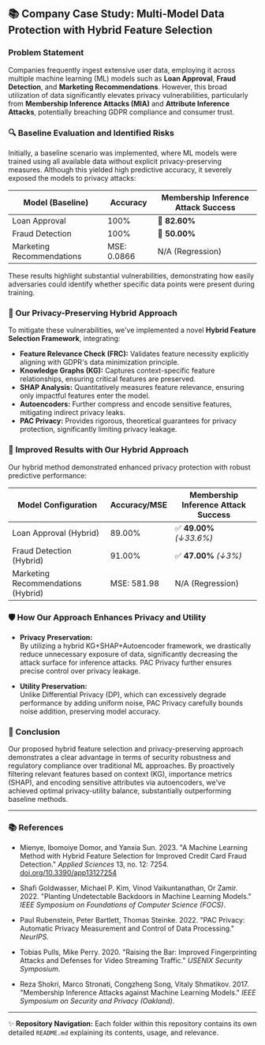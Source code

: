 ## 📚 Company Case Study: Multi-Model Data Protection with Hybrid Feature Selection

### Problem Statement
Companies frequently ingest extensive user data, employing it across multiple machine learning (ML) models such as **Loan Approval**, **Fraud Detection**, and **Marketing Recommendations**. However, this broad utilization of data significantly elevates privacy vulnerabilities, particularly from **Membership Inference Attacks (MIA)** and **Attribute Inference Attacks**, potentially breaching GDPR compliance and consumer trust.

### 🔍 Baseline Evaluation and Identified Risks
Initially, a baseline scenario was implemented, where ML models were trained using all available data without explicit privacy-preserving measures. Although this yielded high predictive accuracy, it severely exposed the models to privacy attacks:

| Model (Baseline)           | Accuracy | Membership Inference Attack Success |
|-----------------------------|----------|-------------------------------------|
| Loan Approval               | 100%     | 🚨 **82.60%**                        |
| Fraud Detection             | 100%     | 🚨 **50.00%**                        |
| Marketing Recommendations   | MSE: 0.0866 | N/A (Regression)                  |

These results highlight substantial vulnerabilities, demonstrating how easily adversaries could identify whether specific data points were present during training.

### 🚀 Our Privacy-Preserving Hybrid Approach
To mitigate these vulnerabilities, we've implemented a novel **Hybrid Feature Selection Framework**, integrating:

- **Feature Relevance Check (FRC):** Validates feature necessity explicitly aligning with GDPR's data minimization principle.
- **Knowledge Graphs (KG):** Captures context-specific feature relationships, ensuring critical features are preserved.
- **SHAP Analysis:** Quantitatively measures feature relevance, ensuring only impactful features enter the model.
- **Autoencoders:** Further compress and encode sensitive features, mitigating indirect privacy leaks.
- **PAC Privacy:** Provides rigorous, theoretical guarantees for privacy protection, significantly limiting privacy leakage.

### 🚀 Improved Results with Our Hybrid Approach
Our hybrid method demonstrated enhanced privacy protection with robust predictive performance:

| Model Configuration                 | Accuracy/MSE | Membership Inference Attack Success |
|-------------------------------------|----------|-------------------------------------|
| Loan Approval (Hybrid)              | 89.00%   | ✅ **49.00%** *(↓33.6%)*            |
| Fraud Detection (Hybrid)            | 91.00%   | ✅ **47.00%** *(↓3%)*               |
| Marketing Recommendations (Hybrid)  | MSE: 581.98 | N/A (Regression)                 |

### 🛡️ How Our Approach Enhances Privacy and Utility
- **Privacy Preservation:**  
  By utilizing a hybrid KG+SHAP+Autoencoder framework, we drastically reduce unnecessary exposure of data, significantly decreasing the attack surface for inference attacks. PAC Privacy further ensures precise control over privacy leakage.

- **Utility Preservation:**  
Unlike Differential Privacy (DP), which can excessively degrade performance by adding uniform noise, PAC Privacy carefully bounds noise addition, preserving model accuracy.

### 📌 Conclusion
Our proposed hybrid feature selection and privacy-preserving approach demonstrates a clear advantage in terms of security robustness and regulatory compliance over traditional ML approaches. By proactively filtering relevant features based on context (KG), importance metrics (SHAP), and encoding sensitive attributes via autoencoders, we've achieved optimal privacy-utility balance, substantially outperforming baseline methods.

---

### 📚 References
- Mienye, Ibomoiye Domor, and Yanxia Sun. 2023. "A Machine Learning Method with Hybrid Feature Selection for Improved Credit Card Fraud Detection." *Applied Sciences* 13, no. 12: 7254. [doi.org/10.3390/app13127254](https://doi.org/10.3390/app13127254)

- Shafi Goldwasser, Michael P. Kim, Vinod Vaikuntanathan, Or Zamir. 2022. "Planting Undetectable Backdoors in Machine Learning Models." *IEEE Symposium on Foundations of Computer Science (FOCS)*.

- Paul Rubenstein, Peter Bartlett, Thomas Steinke. 2022. "PAC Privacy: Automatic Privacy Measurement and Control of Data Processing." *NeurIPS*.

- Tobias Pulls, Mike Perry. 2020. "Raising the Bar: Improved Fingerprinting Attacks and Defenses for Video Streaming Traffic." *USENIX Security Symposium*.

- Reza Shokri, Marco Stronati, Congzheng Song, Vitaly Shmatikov. 2017. "Membership Inference Attacks against Machine Learning Models." *IEEE Symposium on Security and Privacy (Oakland)*.

---

✨ **Repository Navigation:** Each folder within this repository contains its own detailed `README.md` explaining its contents, usage, and relevance.


